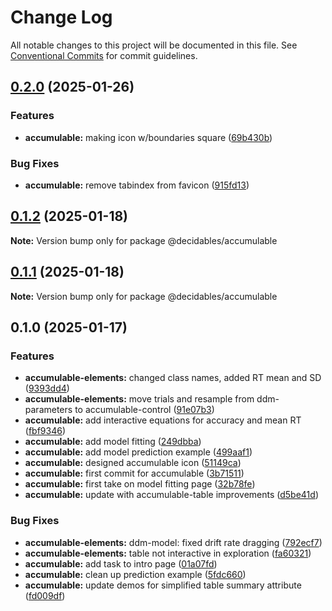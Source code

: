 # Change Log

All notable changes to this project will be documented in this file.
See [Conventional Commits](https://conventionalcommits.org) for commit guidelines.

## [0.2.0](https://github.com/decidables/decidables/compare/@decidables/accumulable@0.1.2...@decidables/accumulable@0.2.0) (2025-01-26)


### Features

* **accumulable:** making icon w/boundaries square ([69b430b](https://github.com/decidables/decidables/commit/69b430bcf79b486e26f61c9ff30f0dd859c61c2e))


### Bug Fixes

* **accumulable:** remove tabindex from favicon ([915fd13](https://github.com/decidables/decidables/commit/915fd13b373db9d0c01dcb4945558769863258c1))



## [0.1.2](https://github.com/decidables/decidables/compare/@decidables/accumulable@0.1.1...@decidables/accumulable@0.1.2) (2025-01-18)

**Note:** Version bump only for package @decidables/accumulable





## [0.1.1](https://github.com/decidables/decidables/compare/@decidables/accumulable@0.1.0...@decidables/accumulable@0.1.1) (2025-01-18)

**Note:** Version bump only for package @decidables/accumulable





## 0.1.0 (2025-01-17)


### Features

* **accumulable-elements:** changed class names, added RT mean and SD ([9393dd4](https://github.com/decidables/decidables/commit/9393dd42f114f55257848be18eecf0c25ab22631))
* **accumulable-elements:** move trials and resample from ddm-parameters to accumulable-control ([91e07b3](https://github.com/decidables/decidables/commit/91e07b3397a8e642049dcee9fe9bd7709ec1228f))
* **accumulable:** add interactive equations for accuracy and mean RT ([fbf9346](https://github.com/decidables/decidables/commit/fbf93463222a141636838c22310f6f6aafe2b4ff))
* **accumulable:** add model fitting ([249dbba](https://github.com/decidables/decidables/commit/249dbba39fa7adea651bc5049c531bdddc4404fc))
* **accumulable:** add model prediction example ([499aaf1](https://github.com/decidables/decidables/commit/499aaf18b13cbab255f1ab45f44a7217b9f780be))
* **accumulable:** designed accumulable icon ([51149ca](https://github.com/decidables/decidables/commit/51149caabf27b2bbeea1fba1c0a0cbc5b77520e7))
* **accumulable:** first commit for accumulable ([3b71511](https://github.com/decidables/decidables/commit/3b7151158341367157c8e2547be3842d254aa6b7))
* **accumulable:** first take on model fitting page ([32b78fe](https://github.com/decidables/decidables/commit/32b78fe83a2aedee367ec16af06c786467e46283))
* **accumulable:** update with accumulable-table improvements ([d5be41d](https://github.com/decidables/decidables/commit/d5be41da7ae46494cc0f62290856e9e602a5f785))


### Bug Fixes

* **accumulable-elements:** ddm-model: fixed drift rate dragging ([792ecf7](https://github.com/decidables/decidables/commit/792ecf76a14237a3a4fed46f9e1a02760aa1d417))
* **accumulable-elements:** table not interactive in exploration ([fa60321](https://github.com/decidables/decidables/commit/fa60321cd99f6a6e423d6899a6d250ebad183164))
* **accumulable:** add task to intro page ([01a07fd](https://github.com/decidables/decidables/commit/01a07fd87c5deeb23e0794b26a881692ff26e90e))
* **accumulable:** clean up prediction example ([5fdc660](https://github.com/decidables/decidables/commit/5fdc66054d7d7749574a8f0769087d2c92740656))
* **accumulable:** update demos for simplified table summary attribute ([fd009df](https://github.com/decidables/decidables/commit/fd009df7e4eae14c83aacaeea4a0eb77096560f8))
